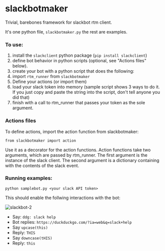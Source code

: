 # slackbotmaker
Trivial, barebones framework for slackbot rtm client. 

It's one python file, `slackbotmaker.py` the rest are examples.

### To use:

1.  install the `slackclient` python package (`pip install slackclient`)
1.  define bot behavior in python scripts (optional, see "Actions files" below).
2.  create your bot with a python script that does the following:
  1.  import `rtm_runner` from `slackbotmaker`
  2.  Define your actions (or import them)
  3.  load your slack token into memory (sample script shows 3 ways to do it.  If you just copy and paste the string into the script, don't tell anyone you did that)
  4.  finish with a call to rtm_runner that passes your token as the sole argument.

### Actions files

To define actions, import the action function from slackbotmaker:

```
from slackbotmaker import action
```

Use it as a decorator for the action functions.  Action functions take two arguments, which are passed by rtm_runner.  The first argument is the instance of the slack client.  The second argument is a dictionary containing with the contents of the slack event.


### Running examples:


```
python samplebot.py <your slack API token>
```

This should enable the follwing interactions with the bot:

![slackbot-2](https://cloud.githubusercontent.com/assets/8546901/17352486/ce38502c-5904-11e6-972b-62d7faef88e9.png)

- Say: `ddg: slack help`
- Bot replies: `https://duckduckgo.com/?ia=web&q=slack+help`
- Say `upcase(this)`
- Reply: `THIS`
- Say `downcase(tHIS)`
- Reply: `this`
